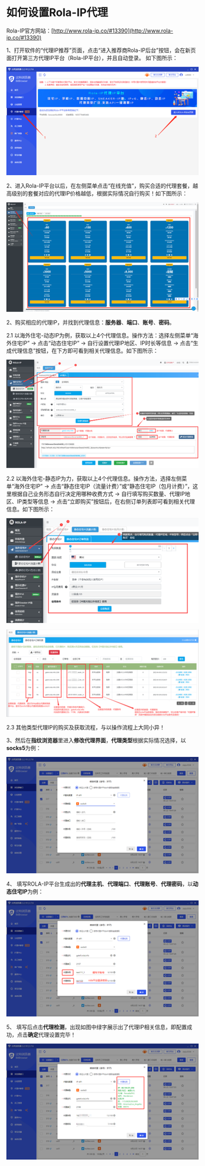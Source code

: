 # 如何设置Rola-IP代理

Rola-IP官方网站：[http://www.rola-ip.co/#13390](http://www.rola-ip.co/#13390)

1、打开软件的“代理IP推荐”页面，点击“进入推荐商Rola-IP后台”按钮，会在新页面打开第三方代理IP平台（Rola-IP平台），并且自动登录。 如下图所示：

![](<../../.gitbook/assets/2 (19).png>)

2、进入Rola-IP平台以后，在左侧菜单点击“在线充值”，购买合适的代理套餐，越高级别的套餐对应的代理IP价格越低，根据实际情况自行购买！如下图所示：

![](<../../.gitbook/assets/1 (45).png>)

2、购买相应的代理IP，并找到代理信息：**服务器**、**端口**、**账号**、**密码**。&#x20;

2.1 以海外住宅-动态IP为例，获取以上4个代理信息。操作方法：选择左侧菜单“海外住宅IP” -> 点击“动态住宅IP” -> 自行设置代理IP地区、IP时长等信息 -> 点击“生成代理信息”按钮，在下方即可看到相关代理信息。如下图所示：

![](<../../.gitbook/assets/2 (12).png>)

2.2 以海外住宅-静态IP为力，获取以上4个代理信息。操作方法，选择左侧菜单“海外住宅IP”  -> 点击“静态住宅IP（流量计费）”或“静态住宅IP（包月计费）”，这里根据自己业务形态自行决定用哪种收费方式 ->  自行填写购买数量、代理IP地区、IP类型等信息 -> 点击“立即购买”按钮后，在右侧订单列表即可看到相关代理信息。如下图所示：

![](<../../.gitbook/assets/3 (8) (1).png>)

![](<../../.gitbook/assets/4 (10).png>)

2.3 其他类型代理IP的购买及获取流程，与以操作流程上大同小异！

3、然后在**指纹浏览器**里进入**修改代理界面**，**代理类型**根据实际情况选择，以**socks5**为例：

![](<../../.gitbook/assets/1 (32).png>)

4、 填写ROLA-IP平台生成出的**代理主机**、**代理端口**、**代理账号**、**代理密码**，以**动态住宅IP**为例：

![](<../../.gitbook/assets/1 (42).png>)

5、 填写后点击**代理检测**，出现如图中绿字展示出了代理IP相关信息，即配置成功，点击**确定**代理设置完毕！

![](<../../.gitbook/assets/1 (38).png>)
